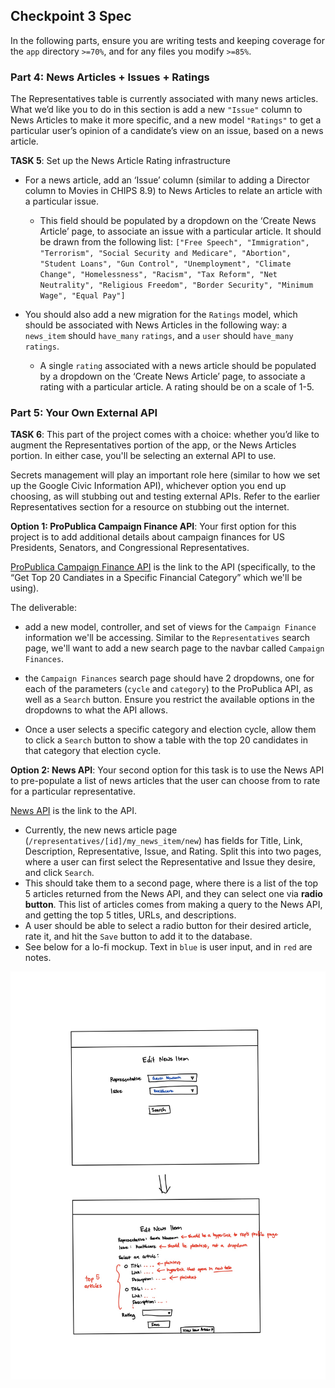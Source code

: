 ## Checkpoint 3 Spec

In the following parts, ensure you are writing tests and keeping coverage for the `app` directory `>=70%`, and for any files you modify `>=85%`.

### Part 4: News Articles + Issues + Ratings

The Representatives table is currently associated with many news articles. What we’d like you to do in this section is add a new `"Issue"` column to News Articles to make it more specific, and a new model `"Ratings"` to get a particular user’s opinion of a candidate’s view on an issue, based on a news article.

**TASK 5**: Set up the News Article Rating infrastructure

* For a news article, add an ‘Issue’ column (similar to adding a Director column to Movies in CHIPS 8.9) to News Articles to relate an article with a particular issue.
    * This field should be populated by a dropdown on the ‘Create News Article’ page, to associate an issue with a particular article. It should be drawn from the following list:
`["Free Speech", "Immigration", "Terrorism", "Social Security and Medicare", "Abortion", "Student Loans", "Gun Control", "Unemployment", "Climate Change", "Homelessness", "Racism", "Tax Reform", "Net Neutrality", "Religious Freedom", "Border Security", "Minimum Wage", "Equal Pay"]`

* You should also add a new migration for the `Ratings` model, which should be associated with News Articles in the following way: a `news_item` should `have_many` `ratings`, and a `user` should `have_many` `ratings`.
    * A single `rating` associated with a news article should be populated by a dropdown on the ‘Create News Article’ page, to associate a rating with a particular article. A rating should be on a scale of 1-5.


### Part 5: Your Own External API

**TASK 6**: This part of the project comes with a choice: whether you’d like to augment the Representatives portion of the app, or the News Articles portion. In either case, you'll be selecting an external API to use.

Secrets management will play an important role here (similar to how we set up the Google Civic Information API), whichever option you end up choosing, as will stubbing out and testing external APIs. Refer to the earlier Representatives section for a resource on stubbing out the internet.

**Option 1: ProPublica Campaign Finance API**: Your first option for this project is to add additional details about campaign finances for US Presidents, Senators, and Congressional Representatives.

[ProPublica Campaign Finance API](https://projects.propublica.org/api-docs/campaign-finance/candidates/#get-top-20-candidates-in-specific-financial-category) is the link to the API (specifically, to the “Get Top 20 Candiates in a Specific Financial Category” which we'll be using).

The deliverable:
* add a new model, controller, and set of views for the `Campaign Finance` information we'll be accessing. Similar to the `Representatives` search page, we'll want to add a new search page to the navbar called `Campaign Finances`.

* the `Campaign Finances` search page should have 2 dropdowns, one for each of the parameters (`cycle` and `category`) to the ProPublica API, as well as a `Search` button. Ensure you restrict the available options in the dropdowns to what the API allows.

* Once a user selects a specific category and election cycle, allow them to click a `Search` button to show a table with the top 20 candidates in that category that election cycle.

**Option 2: News API**: Your second option for this task is to use the News API to pre-populate a list of news articles that the user can choose from to rate for a particular representative.

[News API](https://newsapi.org/s/google-news-api) is the link to the API.

* Currently, the new news article page (`/representatives/[id]/my_news_item/new`) has fields for Title, Link, Description, Representative, Issue, and Rating. Split this into two pages, where a user can first select the Representative and Issue they desire, and click `Search`.
* This should take them to a second page, where there is a list of the top 5 articles returned from the News API, and they can select one via **radio button**. This list of articles comes from making a query to the News API, and getting the top 5 titles, URLs, and descriptions.
* A user should be able to select a radio button for their desired article, rate it, and hit the `Save` button to add it to the database.
* See below for a lo-fi mockup. Text in `blue` is user input, and in `red` are notes.

![](news_item_render.jpg)
